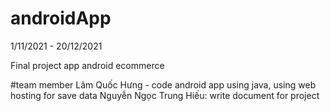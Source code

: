 # androidApp
1/11/2021 - 20/12/2021 

Final project app android ecommerce

#team member
Lâm Quốc Hưng - code android app using java, using web hosting for save data
Nguyễn Ngọc Trung Hiếu: write document for project
